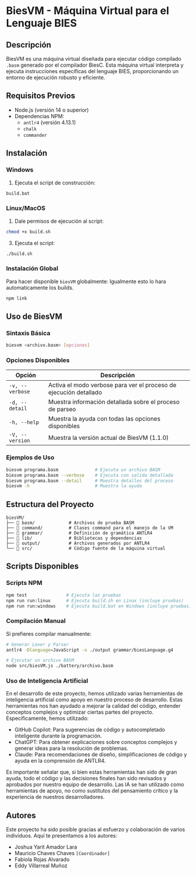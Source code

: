 # BiesVM - Máquina Virtual para el Lenguaje BIES

## Descripción
BiesVM es una máquina virtual diseñada para ejecutar código compilado `.basm` generado por el compilador BiesC. Esta máquina virtual interpreta y ejecuta instrucciones específicas del lenguaje BIES, proporcionando un entorno de ejecución robusto y eficiente.

## Requisitos Previos
- Node.js (versión 14 o superior)
- Dependencias NPM:
  - `antlr4` (versión 4.13.1)
  - `chalk`
  - `commander`

## Instalación

### Windows

1. Ejecuta el script de construcción:
```bash
build.bat
```

### Linux/MacOS

1. Dale permisos de ejecución al script:
```bash
chmod +x build.sh
```

3. Ejecuta el script:
```bash
./build.sh
```

### Instalación Global
Para hacer disponible `biesVM` globalmente:
Igualmente esto lo hara automaticamente los builds.
```bash
npm link
```

## Uso de BiesVM

### Sintaxis Básica
```bash
biesvm <archivo.basm> [opciones]
```

### Opciones Disponibles
| Opción | Descripción |
|--------|-------------|
| `-v, --verbose` | Activa el modo verbose para ver el proceso de ejecución detallado |
| `-d, --detail` | Muestra información detallada sobre el proceso de parseo |
| `-h, --help` | Muestra la ayuda con todas las opciones disponibles |
| `-V, --version` | Muestra la versión actual de BiesVM (1.1.0) |

### Ejemplos de Uso
```bash
biesvm programa.basm              # Ejecuta un archivo BASM
biesvm programa.basm --verbose    # Ejecuta con salida detallada
biesvm programa.basm --detail     # Muestra detalles del proceso
biesvm -h                         # Muestra la ayuda
```

## Estructura del Proyecto
```
biesVM/
├── 📁 basm/             # Archivos de prueba BASM
├── 📁 command/          # Clases command para el manejo de la VM
├── 📁 grammar/          # Definición de gramática ANTLR4
├── 📁 lib/              # Bibliotecas y dependencias
├── 📁 output/           # Archivos generados por ANTLR4
└── 📁 src/              # Código fuente de la máquina virtual
```

## Scripts Disponibles

### Scripts NPM
```bash
npm test               # Ejecuta las pruebas
npm run run:linux      # Ejecuta build.sh en Linux (incluye pruebas)
npm run run:windows    # Ejecuta build.bat en Windows (incluye pruebas)
```

### Compilación Manual
Si prefieres compilar manualmente:
```bash
# Generar Lexer y Parser
antlr4 -Dlanguage=JavaScript -o ./output grammar/biesLanguage.g4

# Ejecutar un archivo BASM
node src/biesVM.js ./battery/archivo.basm
```



### Uso de Inteligencia Artificial
En el desarrollo de este proyecto, hemos utilizado varias herramientas de inteligencia artificial como apoyo en nuestro proceso de desarrollo. Estas herramientas nos han ayudado a mejorar la calidad del código, entender conceptos complejos y optimizar ciertas partes del proyecto. Específicamente, hemos utilizado:

- GitHub Copilot: Para sugerencias de código y autocompletado inteligente durante la programación.
- ChatGPT: Para obtener explicaciones sobre conceptos complejos y generar ideas para la resolución de problemas.
- Claude: Para recomendaciones de diseño, simplificaciones de código y ayuda en la comprensión de ANTLR4.

Es importante señalar que, si bien estas herramientas han sido de gran ayuda, todo el código y las decisiones finales han sido revisados y aprobados por nuestro equipo de desarrollo. Las IA se han utilizado como herramientas de apoyo, no como sustitutos del pensamiento crítico y la experiencia de nuestros desarrolladores.

## Autores

Este proyecto ha sido posible gracias al esfuerzo y colaboración de varios individuos. Aquí te presentamos a los autores:
- Joshua Yarit Amador Lara
- Mauricio Chaves Chaves `[Coordinador]`
- Fabiola Rojas Alvarado
- Eddy Villarreal Muñoz

